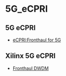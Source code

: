 # 5G_eCPRI

## 5G eCPRI 
 - [eCPRI:Fronthaul for 5G](https://medium.com/5g-nr/cloud-ran-and-ecpri-fronthaul-in-5g-networks-a1f63d13df67)

## Xilinx 5G eCPRI
 - [Fronthaul DWDM](https://medium.com/5g-nr/cloud-ran-and-ecpri-fronthaul-in-5g-networks-a1f63d13df67)
